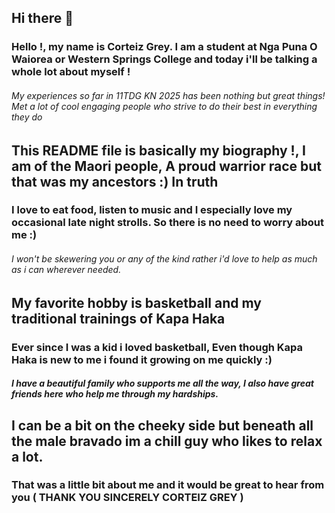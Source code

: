## Hi there 👋
### Hello !, my name is Corteiz Grey. I am a student at Nga Puna O Waiorea or Western Springs College and today i'll be talking a whole lot about myself !
###### My experiences so far in 11TDG KN 2025 has been nothing but great things! Met a lot of cool engaging people who strive to do their best in everything they do
## This README file is basically my biography !, I am of the Maori people, A proud warrior race but that was my ancestors :) In truth
### I love to eat food, listen to music and I especially love my occasional late night strolls. So there is no need to worry about me :)
###### I won't be skewering you or any of the kind rather i'd love to help as much as i can wherever needed.
## My favorite hobby is basketball and my traditional trainings of Kapa Haka
### Ever since I was a kid i loved basketball, Even though Kapa Haka is new to me i found it growing on me quickly :)
##### I have a beautiful family who supports me all the way, I also have great friends here who help me through my hardships.
## I can be a bit on the cheeky side but beneath all the male bravado im a chill guy who likes to relax a lot.
### That was a little bit about me and it would be great to hear from you ( THANK YOU SINCERELY CORTEIZ GREY )
<!--
**CorteizGrey/CorteizGrey** is a ✨ _special_ ✨ repository because its `README.md` (this file) appears on your GitHub profile.

Here are some ideas to get you started:

- 🔭 I’m currently working on ...
- 🌱 I’m currently learning ...
- 👯 I’m looking to collaborate on ...
- 🤔 I’m looking for help with ...
- 💬 Ask me about ...
- 📫 How to reach me: ...
- 😄 Pronouns: ...
- ⚡ Fun fact: ...
-->
